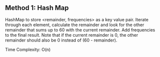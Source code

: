 ## Method 1: Hash Map 

HashMap to store <remainder, frequencies> as a key value pair. Iterate through each element, calculate the remainder and look for the other remainder that sums up to 60 with the current remainder. Add frequencies to the final result. Note that if the current remainder is 0, the other remainder should also be 0 instead of (60 - remainder).

Time Complexity: O(n)
